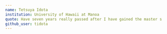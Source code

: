 ```yaml
---
name: Tetsuya Idota
institution: University of Hawaii at Manoa
quote: Have seven years really passed after I have gained the master s...?
github_user: tidota
---
```

